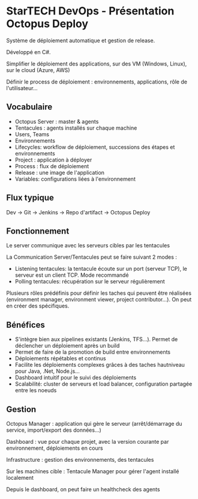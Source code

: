 # StarTECH DevOps - Présentation Octopus Deploy

Système de déploiement automatique et gestion de release.

Développé en C#.

Simplifier le déploiement des applications, sur des VM (Windows, Linux), sur le cloud (Azure, AWS)

Définir le process de déploiement : environnements, applications, rôle de l'utilisateur...

## Vocabulaire
- Octopus Server : master & agents
- Tentacules : agents installés sur chaque machine
- Users, Teams
- Environnements
- Lifecycles: workflow de déploiement, successions des étapes et environnements
- Project : application à déployer
- Process : flux de déploiement
- Release : une image de l'application
- Variables: configurations liées à l'environnement

## Flux typique

Dev -> Git -> Jenkins -> Repo d'artifact -> Octopus Deploy

## Fonctionnement
Le server communique avec les serveurs cibles par les tentacules

La Communication Server/Tentacules peut se faire suivant 2 modes :
- Listening tentacules: la tentacule écoute sur un port (serveur TCP), le serveur est un client TCP. Mode recommandé
- Polling tentacules: récupération sur le serveur régulièrement

Plusieurs rôles prédéfinis pour définir les taches qui peuvent être réalisées (environment manager, environment viewer, project contributor...). On peut en créer des spécifiques.

## Bénéfices
- S'intègre bien aux pipelines existants (Jenkins, TFS...). Permet de déclencher un déploiement après un build
- Permet de faire de la promotion de build entre environnements
- Déploiements répétables et continus
- Facilite les déploiements complexes grâces à des taches hautniveau pour Java, .Net, Node.js...
- Dashboard intuitif pour le suivi des déploiements
- Scalabilité: cluster de serveurs et load balancer, configuration partagée entre les noeuds

## Gestion
Octopus Manager : application qui gère le serveur (arrêt/démarrage du service, import/export des données...)

Dashboard : vue pour chaque projet, avec la version courante par environnement, déploiements en cours

Infrastructure : gestion des environnements, des tentacules

Sur les machines cible : Tentacule Manager pour gérer l'agent installé localement

Depuis le dashboard, on peut faire un healthcheck des agents

